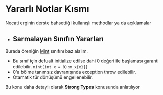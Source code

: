# Yararlı Notlar Kısmı

Necati erginin derste bahsettiği kullanışlı methodlar ya da açıklamalar

- ## Sarmalayan Sınıfın Yararları

Burada öreniğin [Mint](./Operator_Overloading.md) sınıfını baz alalım. 

- Bu sınıf için defualt initialize edilse dahi 0 değeri ile başlaması garanti edilebilir. `mint(int x = 0):m_x{x}{}`
- 0'a bölme tanımsız davranışında exception throw edilebilir.
- Otamatik tür dönüşümü engellenebilir. 

Bu konu daha detaylı olarak **Strong Types** konusunda anlatılıyor
<!---
TODO: Strong Type'ın linklenmesi gerekicek!!!
-->